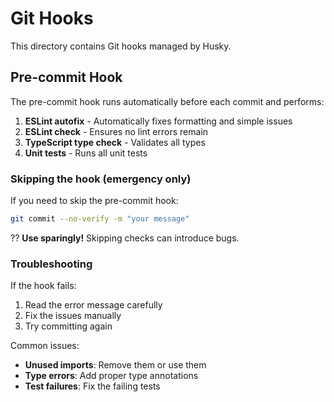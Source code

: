 # Git Hooks

This directory contains Git hooks managed by Husky.

## Pre-commit Hook

The pre-commit hook runs automatically before each commit and performs:

1. **ESLint autofix** - Automatically fixes formatting and simple issues
2. **ESLint check** - Ensures no lint errors remain
3. **TypeScript type check** - Validates all types
4. **Unit tests** - Runs all unit tests

### Skipping the hook (emergency only)

If you need to skip the pre-commit hook:

```bash
git commit --no-verify -m "your message"
```

?? **Use sparingly!** Skipping checks can introduce bugs.

### Troubleshooting

If the hook fails:
1. Read the error message carefully
2. Fix the issues manually
3. Try committing again

Common issues:
- **Unused imports**: Remove them or use them
- **Type errors**: Add proper type annotations
- **Test failures**: Fix the failing tests
